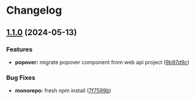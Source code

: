 # Changelog

## [1.1.0](https://github.com/agrc/kitchen-sink/compare/popover-v1.0.0...popover-v1.1.0) (2024-05-13)


### Features

* **popover:** migrate popover component from web api project ([9b97d9c](https://github.com/agrc/kitchen-sink/commit/9b97d9c8b23943a6d48ccba4f762acfa9561d371))


### Bug Fixes

* **monorepo:** fresh npm install ([7f7599b](https://github.com/agrc/kitchen-sink/commit/7f7599b6743b4e1c13d9617acafbb15d4b00f2c3))
